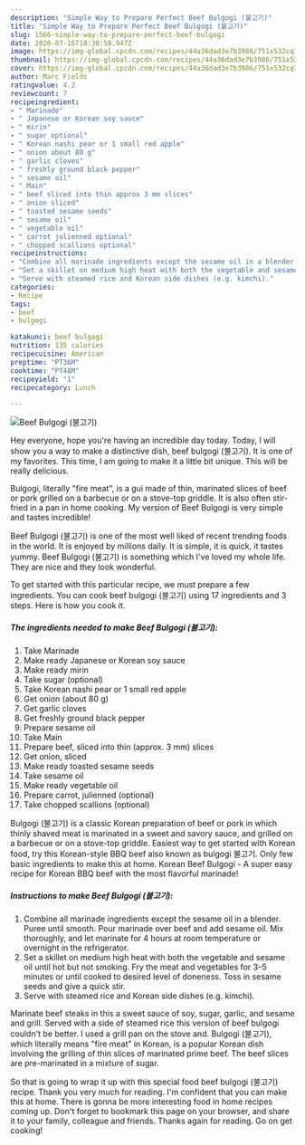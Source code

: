 ```yaml
---
description: "Simple Way to Prepare Perfect Beef Bulgogi (불고기)"
title: "Simple Way to Prepare Perfect Beef Bulgogi (불고기)"
slug: 1566-simple-way-to-prepare-perfect-beef-bulgogi
date: 2020-07-16T18:38:58.947Z
image: https://img-global.cpcdn.com/recipes/44a36dad3e7b3986/751x532cq70/beef-bulgogi-불고기-recipe-main-photo.jpg
thumbnail: https://img-global.cpcdn.com/recipes/44a36dad3e7b3986/751x532cq70/beef-bulgogi-불고기-recipe-main-photo.jpg
cover: https://img-global.cpcdn.com/recipes/44a36dad3e7b3986/751x532cq70/beef-bulgogi-불고기-recipe-main-photo.jpg
author: Marc Fields
ratingvalue: 4.2
reviewcount: 7
recipeingredient:
- " Marinade"
- " Japanese or Korean soy sauce"
- " mirin"
- " sugar optional"
- " Korean nashi pear or 1 small red apple"
- " onion about 80 g"
- " garlic cloves"
- " freshly ground black pepper"
- " sesame oil"
- " Main"
- " beef sliced into thin approx 3 mm slices"
- " onion sliced"
- " toasted sesame seeds"
- " sesame oil"
- " vegetable oil"
- " carrot julienned optional"
- " chopped scallions optional"
recipeinstructions:
- "Combine all marinade ingredients except the sesame oil in a blender. Puree until smooth. Pour marinade over beef and add sesame oil. Mix thoroughly, and let marinate for 4 hours at room temperature or overnight in the refrigerator."
- "Set a skillet on medium high heat with both the vegetable and sesame oil until hot but not smoking. Fry the meat and vegetables for 3–5 minutes or until cooked to desired level of doneness. Toss in sesame seeds and give a quick stir."
- "Serve with steamed rice and Korean side dishes (e.g. kimchi)."
categories:
- Recipe
tags:
- beef
- bulgogi

katakunci: beef bulgogi 
nutrition: 135 calories
recipecuisine: American
preptime: "PT36M"
cooktime: "PT48M"
recipeyield: "1"
recipecategory: Lunch

---
```



![Beef Bulgogi (불고기)](https://img-global.cpcdn.com/recipes/44a36dad3e7b3986/751x532cq70/beef-bulgogi-불고기-recipe-main-photo.jpg)

Hey everyone, hope you're having an incredible day today. Today, I will show you a way to make a distinctive dish, beef bulgogi (불고기). It is one of my favorites. This time, I am going to make it a little bit unique. This will be really delicious.

Bulgogi, literally &#34;fire meat&#34;, is a gui made of thin, marinated slices of beef or pork grilled on a barbecue or on a stove-top griddle. It is also often stir-fried in a pan in home cooking. My version of Beef Bulgogi is very simple and tastes incredible!

Beef Bulgogi (불고기) is one of the most well liked of recent trending foods in the world. It is enjoyed by millions daily. It is simple, it is quick, it tastes yummy. Beef Bulgogi (불고기) is something which I've loved my whole life. They are nice and they look wonderful.


To get started with this particular recipe, we must prepare a few ingredients. You can cook beef bulgogi (불고기) using 17 ingredients and 3 steps. Here is how you cook it.

<!--inarticleads1-->

##### The ingredients needed to make Beef Bulgogi (불고기):

1. Take  Marinade
1. Make ready  Japanese or Korean soy sauce
1. Make ready  mirin
1. Take  sugar (optional)
1. Take  Korean nashi pear or 1 small red apple
1. Get  onion (about 80 g)
1. Get  garlic cloves
1. Get  freshly ground black pepper
1. Prepare  sesame oil
1. Take  Main
1. Prepare  beef, sliced into thin (approx. 3 mm) slices
1. Get  onion, sliced
1. Make ready  toasted sesame seeds
1. Take  sesame oil
1. Make ready  vegetable oil
1. Prepare  carrot, julienned (optional)
1. Take  chopped scallions (optional)


Bulgogi (불고기) is a classic Korean preparation of beef or pork in which thinly shaved meat is marinated in a sweet and savory sauce, and grilled on a barbecue or on a stove-top griddle. Easiest way to get started with Korean food, try this Korean-style BBQ beef also known as bulgogi 불고기. Only few basic ingredients to make this at home. Korean Beef Bulgogi - A super easy recipe for Korean BBQ beef with the most flavorful marinade! 

<!--inarticleads2-->

##### Instructions to make Beef Bulgogi (불고기):

1. Combine all marinade ingredients except the sesame oil in a blender. Puree until smooth. Pour marinade over beef and add sesame oil. Mix thoroughly, and let marinate for 4 hours at room temperature or overnight in the refrigerator.
1. Set a skillet on medium high heat with both the vegetable and sesame oil until hot but not smoking. Fry the meat and vegetables for 3–5 minutes or until cooked to desired level of doneness. Toss in sesame seeds and give a quick stir.
1. Serve with steamed rice and Korean side dishes (e.g. kimchi).


Marinate beef steaks in this a sweet sauce of soy, sugar, garlic, and sesame and grill. Served with a side of steamed rice this version of beef bulgogi couldn&#39;t be better. I used a grill pan on the stove and. Bulgogi (불고기), which literally means &#34;fire meat&#34; in Korean, is a popular Korean dish involving the grilling of thin slices of marinated prime beef. The beef slices are pre-marinated in a mixture of sugar. 

So that is going to wrap it up with this special food beef bulgogi (불고기) recipe. Thank you very much for reading. I'm confident that you can make this at home. There is gonna be more interesting food in home recipes coming up. Don't forget to bookmark this page on your browser, and share it to your family, colleague and friends. Thanks again for reading. Go on get cooking!

